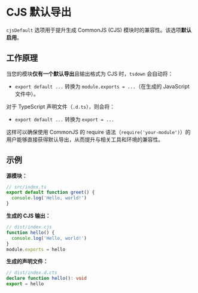 # CJS 默认导出

`cjsDefault` 选项用于提升生成 CommonJS (CJS) 模块时的兼容性。该选项**默认启用**。

## 工作原理

当您的模块**仅有一个默认导出**且输出格式为 CJS 时，`tsdown` 会自动将：

- `export default ...`
  转换为
  `module.exports = ...`（在生成的 JavaScript 文件中）。

对于 TypeScript 声明文件（`.d.ts`），则会将：

- `export default ...`
  转换为
  `export = ...`

这样可以确保使用 CommonJS 的 require 语法（`require('your-module')`）的用户能够直接获得默认导出，从而提升与相关工具和环境的兼容性。

## 示例

**源模块：**

```ts
// src/index.ts
export default function greet() {
  console.log('Hello, world!')
}
```

**生成的 CJS 输出：**

```js
// dist/index.cjs
function hello() {
  console.log('Hello, world!')
}
module.exports = hello
```

**生成的声明文件：**

```ts
// dist/index.d.cts
declare function hello(): void
export = hello
```
